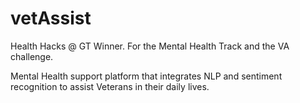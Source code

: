 # vetAssist
Health Hacks @ GT Winner. For the Mental Health Track and the VA challenge.

Mental Health support platform that integrates NLP and sentiment recognition to assist Veterans in their daily lives.
